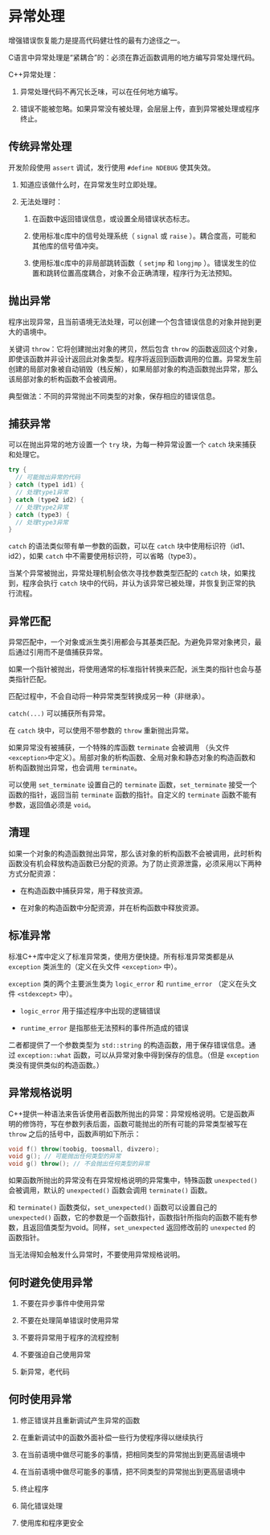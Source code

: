 # 异常处理

增强错误恢复能力是提高代码健壮性的最有力途径之一。

C语言中异常处理是“紧耦合”的：必须在靠近函数调用的地方编写异常处理代码。

C++异常处理：

1. 异常处理代码不再冗长乏味，可以在任何地方编写。

2. 错误不能被忽略。如果异常没有被处理，会层层上传，直到异常被处理或程序终止。

## 传统异常处理

开发阶段使用 `assert` 调试，发行使用 `#define NDEBUG` 使其失效。

1. 知道应该做什么时，在异常发生时立即处理。

2. 无法处理时：

   1. 在函数中返回错误信息，或设置全局错误状态标志。

   2. 使用标准c库中的信号处理系统（ `signal` 或 `raise` ）。耦合度高，可能和其他库的信号值冲突。

   3. 使用标准c库中的非局部跳转函数（ `setjmp` 和 `longjmp` ）。错误发生的位置和跳转位置高度耦合，对象不会正确清理，程序行为无法预知。

## 抛出异常

程序出现异常，且当前语境无法处理，可以创建一个包含错误信息的对象并抛到更大的语境中。

关键词 `throw`：它将创建抛出对象的拷贝，然后包含 `throw` 的函数返回这个对象，即使该函数并非设计返回此对象类型。程序将返回到函数调用的位置。异常发生前创建的局部对象被自动销毁（栈反解），如果局部对象的构造函数抛出异常，那么该局部对象的析构函数不会被调用。

典型做法：不同的异常抛出不同类型的对象，保存相应的错误信息。

## 捕获异常

可以在抛出异常的地方设置一个 `try` 块，为每一种异常设置一个 `catch` 块来捕获和处理它。

``` cpp
try {
  // 可能抛出异常的代码
} catch (type1 id1) {
  // 处理type1异常
} catch (type2 id2) {
  // 处理type2异常
} catch (type3) {
  // 处理type3异常
}
```

`catch` 的语法类似带有单一参数的函数，可以在 `catch` 块中使用标识符（id1、id2），如果 `catch` 中不需要使用标识符，可以省略（type3）。

当某个异常被抛出，异常处理机制会依次寻找参数类型匹配的 `catch` 块，如果找到，程序会执行 `catch` 块中的代码，并认为该异常已被处理，并恢复到正常的执行流程。

## 异常匹配

异常匹配中，一个对象或派生类引用都会与其基类匹配。为避免异常对象拷贝，最后通过引用而不是值捕获异常。

如果一个指针被抛出，将使用通常的标准指针转换来匹配，派生类的指针也会与基类指针匹配。

匹配过程中，不会自动将一种异常类型转换成另一种（非继承）。

`catch(...)` 可以捕获所有异常。

在 `catch` 块中，可以使用不带参数的 `throw` 重新抛出异常。

如果异常没有被捕获，一个特殊的库函数 `terminate` 会被调用 （头文件 `<exception>`中定义）。局部对象的析构函数、全局对象和静态对象的构造函数和析构函数抛出异常，也会调用 `terminate`。

可以使用 `set_terminate` 设置自己的 `terminate` 函数，`set_terminate` 接受一个函数的指针，返回当前 `terminate` 函数的指针。自定义的 `terminate` 函数不能有参数，返回值必须是 `void`。

## 清理

如果一个对象的构造函数抛出异常，那么该对象的析构函数不会被调用，此时析构函数没有机会释放构造函数已分配的资源。为了防止资源泄露，必须采用以下两种方式分配资源：

- 在构造函数中捕获异常，用于释放资源。

- 在对象的构造函数中分配资源，并在析构函数中释放资源。

## 标准异常

标准C++库中定义了标准异常类，使用方便快捷。所有标准异常类都是从 `exception` 类派生的（定义在头文件 `<exception>` 中）。

`exception` 类的两个主要派生类为 `logic_error` 和 `runtime_error` （定义在头文件 `<stdexcept>` 中）。

- `logic_error` 用于描述程序中出现的逻辑错误

- `runtime_error` 是指那些无法预料的事件所造成的错误

二者都提供了一个参数类型为 `std::string` 的构造函数，用于保存错误信息。通过 `exception::what` 函数，可以从异常对象中得到保存的信息。（但是 `exception` 类没有提供类似的构造函数。）

## 异常规格说明

C++提供一种语法来告诉使用者函数所抛出的异常：异常规格说明。它是函数声明的修饰符，写在参数列表后面，函数可能抛出的所有可能的异常类型被写在 `throw` 之后的括号中，函数声明如下所示：

```cpp
void f() throw(toobig, toosmall, divzero);
void g(); // 可能抛出任何类型的异常
void g() throw(); // 不会抛出任何类型的异常
```

如果函数所抛出的异常没有在异常规格说明的异常集中，特殊函数 `unexpected()` 会被调用，默认的 `unexpected()` 函数会调用 `terminate()` 函数。

和 `terminate()` 函数类似，`set_unexpected()` 函数可以设置自己的 `unexpected()` 函数，它的参数是一个函数指针，函数指针所指向的函数不能有参数，且返回值类型为void。同样，`set_unexpected` 返回修改前的 `unexpected` 的函数指针。

当无法得知会触发什么异常时，不要使用异常规格说明。

## 何时避免使用异常

1. 不要在异步事件中使用异常

2. 不要在处理简单错误时使用异常

3. 不要将异常用于程序的流程控制

4. 不要强迫自己使用异常

5. 新异常，老代码

## 何时使用异常

1. 修正错误并且重新调试产生异常的函数

2. 在重新调试中的函数外面补偿一些行为使程序得以继续执行

3. 在当前语境中做尽可能多的事情，把相同类型的异常抛出到更高层语境中

4. 在当前语境中做尽可能多的事情，把不同类型的异常抛出到更高层语境中

5. 终止程序

6. 简化错误处理

7. 使用库和程序更安全
